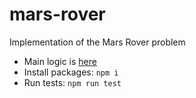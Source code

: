 # mars-rover

Implementation of the Mars Rover problem

- Main logic is [here](https://github.com/misterrodger/mars-rover/blob/main/src/marsRover.js)
- Install packages: ```npm i```
- Run tests:  ```npm run test```
